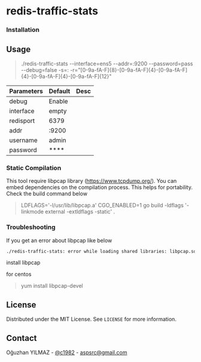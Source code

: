 # redis-traffic-stats

### Installation

## Usage

>./redis-traffic-stats --interface=ens5 --addr=:9200 --password=pass --debug=false -s=: -r="[0-9a-fA-F]{8}\-[0-9a-fA-F]{4}\-[0-9a-fA-F]{4}\-[0-9a-fA-F]{4}\-[0-9a-fA-F]{12}"

Parameters | Default | Desc
--- | --- | ---
debug | Enable |
interface | empty |
redisport | 6379 | 
addr | :9200 | 
username | admin | 
password | **** |

### Static Compilation

This tool require libpcap library (https://www.tcpdump.org/). 
You can embed dependencies on the compilation process. This helps for portability.
Check the build command below

> LDFLAGS='-l/usr/lib/libpcap.a' CGO_ENABLED=1 go build -ldflags '-linkmode external -extldflags -static' .

### Troubleshooting

If you get an error about libpcap like below

```bash
./redis-traffic-stats: error while loading shared libraries: libpcap.so.0.8: cannot open shared object file: No such file or directory
```

install libpcap

for centos
>yum install libpcap-devel

## License

Distributed under the MIT License. See `LICENSE` for more information.

## Contact

Oğuzhan YILMAZ - [@c1982](https://twitter.com/c1982) - aspsrc@gmail.com